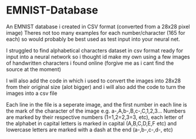 # EMNIST-Database
An EMNIST database i created in CSV format (converted from a 28x28 pixel image)
Theres not too many examples for each number/character (165 for each) so would probably be best used as test input into your neural net.

I struggled to find alphabetical characters dataset in csv format ready for input into a neural network so i thought id make my own using a few images of handwritten characters i found online (forgive me as i cant find the source at the moment)

I will also add the code in which i used to convert the images into 28x28 from their original size (alot bigger)
and i will also add the code to turn the images into a csv file

Each line in the file is a seperate image, and the first number in each line is the mark of the character of the image e.g. a-,A,b-,B,c-,C,1,2,3...
Numbers are marked by their respective numbers (1=1,2=2,3=3, etc), each letter of the alphabet in capital letters is marked in capital (A,B,C,D,E,F etc) and lowercase letters are marked with a dash at the end (a-,b-,c-,d-, etc)
